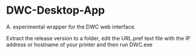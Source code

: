 # DWC-Desktop-App
A. experimental wrapper for the DWC web interface.

Extract the release version to a folder,  edit the URL.pref text file with the IP address or hostname of your printer and then run DWC.exe


